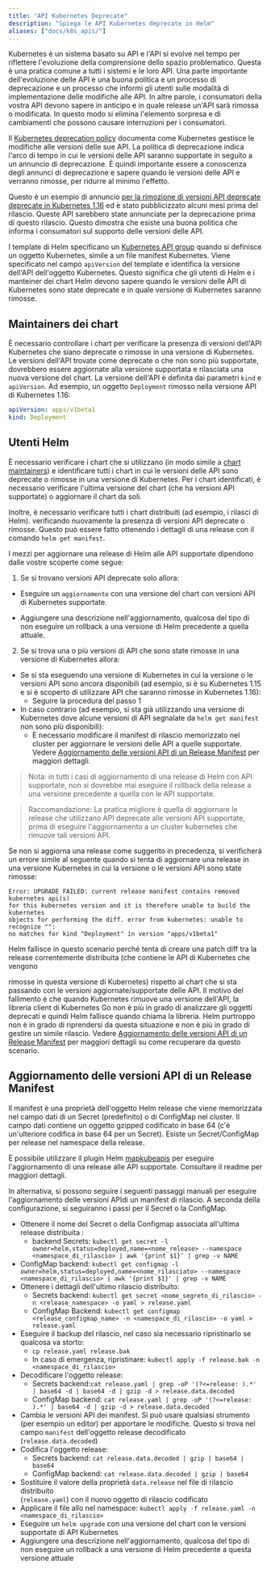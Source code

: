 ```yaml
---
title: "API Kubernetes Deprecate"
description: "Spiega le API Kubernetes deprecate in Helm"
aliases: ["docs/k8s_apis/"]
---
```


Kubernetes è un sistema basato su API e l'API si evolve nel tempo per riflettere l'evoluzione della 
comprensione dello spazio problematico. Questa è una pratica comune a tutti i
sistemi e le loro API. Una parte importante dell'evoluzione delle API è una buona politica e un processo di deprecazione
e un processo che informi gli utenti sulle modalità di implementazione delle modifiche alle API. In altre parole, i consumatori della vostra API devono sapere in anticipo e in quale release
un'API sarà rimossa o modificata. 
In questo modo si elimina l'elemento sorpresa e
di cambiamenti che possono causare interruzioni per i consumatori.

Il [Kubernetes deprecation
policy](https://kubernetes.io/docs/reference/using-api/deprecation-policy/)
documenta come Kubernetes gestisce le modifiche alle versioni delle sue API. La politica di
deprecazione indica l'arco di tempo in cui le versioni delle API saranno supportate in seguito a un
annuncio di deprecazione. È quindi importante essere a conoscenza degli annunci di deprecazione e sapere quando le versioni delle API
e verranno rimosse, per ridurre al minimo l'effetto.

Questo è un esempio di annuncio [per la rimozione di versioni API deprecate
deprecate in Kubernetes
1.16](https://kubernetes.io/blog/2019/07/18/api-deprecations-in-1-16/) ed è stato
pubblicizzato alcuni mesi prima del rilascio. Queste API sarebbero state
annunciate per la deprecazione prima di questo rilascio. Questo dimostra che esiste una buona
politica che informa i consumatori sul supporto delle versioni delle API.

I template di Helm specificano un [Kubernetes API 
group](https://kubernetes.io/docs/concepts/overview/kubernetes-api/#api-groups)
quando si definisce un oggetto Kubernetes, simile a un file manifest Kubernetes. Viene
specificato nel campo `apiVersion` del template e identifica la versione dell'API
dell'oggetto Kubernetes. Questo significa che gli utenti di Helm e i manteiner dei chart 
Helm devono sapere quando le versioni delle API di Kubernetes sono state deprecate e in quale versione di Kubernetes saranno rimosse.

## Maintainers dei chart

È necessario controllare i chart per verificare la presenza di versioni dell'API Kubernetes che siano
deprecate o rimosse in una versione di Kubernetes. Le versioni dell'API trovate come deprecate
o che non sono più supportate, dovrebbero essere aggiornate alla versione supportata e rilasciata una nuova versione del chart. La versione dell'API è definita dai parametri 
`kind` e `apiVersion`. Ad esempio, un oggetto `Deployment` rimosso
nella versione API di Kubernetes 1.16:

```yaml
apiVersion: apps/v1beta1
kind: Deployment
```

## Utenti Helm

È necessario verificare i chart che si utilizzano (in modo simile a [chart
maintainers](#maintainers-dei-chart)) e identificare tutti i chart in cui le versioni delle API sono
deprecate o rimosse in una versione di Kubernetes. Per i chart identificati, è necessario verificare l'ultima versione del chart (che ha versioni API supportate) o aggiornare il chart da soli.

Inoltre, è necessario verificare tutti i chart distribuiti (ad esempio, i rilasci di Helm).
verificando nuovamente la presenza di versioni API deprecate o rimosse. Questo può essere fatto
ottenendo i dettagli di una release con il comando `helm get manifest`.

I mezzi per aggiornare una release di Helm alle API supportate dipendono dalle vostre scoperte
come segue:

1. Se si trovano versioni API deprecate solo allora:
  - Eseguire un `aggiornamento` con una versione del chart con versioni API di Kubernetes supportate.
  
- Aggiungere una descrizione nell'aggiornamento, qualcosa del tipo di non eseguire un     rollback a una versione di Helm precedente a quella attuale.

2.  Se si trova una o più versioni di API che sono state rimosse in una versione di Kubernetes
    allora:
  - Se si sta eseguendo una versione di Kubernetes in cui la versione o le versioni API sono ancora
    disponibili (ad esempio, si è su Kubernetes 1.15 e si è scoperto di utilizzare API
    che saranno rimosse in Kubernetes 1.16):
    - Seguire la procedura del passo 1
  - In caso contrario (ad esempio, si sta già utilizzando una versione di Kubernetes dove
    alcune versioni di API segnalate da `helm get manifest` non sono più disponibili):
    - È necessario modificare il manifest di rilascio memorizzato nel cluster per
      aggiornare le versioni delle API a quelle supportate. Vedere [Aggiornamento delle versioni API di un Release Manifest](#aggiornamento-delle-versioni-api-di-un-release-manifest) per maggiori dettagli.

> Nota: in tutti i casi di aggiornamento di una release di Helm con API supportate, non si dovrebbe
mai eseguire il rollback della release a una versione precedente a quella con le API supportate.

> Raccomandazione: La pratica migliore è quella di aggiornare le release che utilizzano API deprecate     alle versioni API supportate, prima di eseguire l'aggiornamento a un cluster kubernetes che rimuove tali versioni API.

Se non si aggiorna una release come suggerito in precedenza, si verificherà un errore
simile al seguente quando si tenta di aggiornare una release in una versione Kubernetes
in cui la versione o le versioni API sono state rimosse:

```
Error: UPGRADE FAILED: current release manifest contains removed kubernetes api(s)
for this kubernetes version and it is therefore unable to build the kubernetes
objects for performing the diff. error from kubernetes: unable to recognize "":
no matches for kind "Deployment" in version "apps/v1beta1"
```

Helm fallisce in questo scenario perché tenta di creare una patch diff tra la release correntemente distribuita (che contiene le API di Kubernetes che vengono

rimosse in questa versione di Kubernetes) rispetto al chart che si sta passando con le 
versioni aggiornate/supportate delle API. Il motivo del fallimento è che quando     Kubernetes rimuove una versione dell'API, la libreria client di Kubernetes Go non è più in grado di analizzare gli oggetti deprecati e quindi Helm fallisce quando chiama la libreria.
 Helm purtroppo non è in grado di riprendersi da questa situazione e non è più in grado di gestire un simile rilascio. 
 Vedere [Aggiornamento delle versioni API di un Release Manifest](#aggiornamento-delle-versioni-api-di-un-release-manifest) per maggiori dettagli su come recuperare da questo scenario.

## Aggiornamento delle versioni API di un Release Manifest

Il manifest è una proprietà dell'oggetto Helm release che viene memorizzata nel campo  dati di un Secret (predefinito) o di ConfigMap nel cluster. Il campo dati 
contiene un oggetto gzipped codificato in base 64 (c'è un'ulteriore codifica in base 64 per un Secret). 
Esiste un Secret/ConfigMap per release nel namespace della release.

È possibile utilizzare il plugin Helm [mapkubeapis](https://github.com/helm/helm-mapkubeapis)
per eseguire l'aggiornamento di una release alle API supportate. Consultare il readme
per maggiori dettagli.

In alternativa, si possono seguire i seguenti passaggi manuali per eseguire l'aggiornamento delle versioni APIdi un manifest di rilascio. 
A seconda della configurazione, si seguiranno
i passi per il  Secret o la ConfigMap.

- Ottenere il nome del Secret o della Configmap associata all'ultima release distribuita :
  - backend Secrets: `kubectl get secret -l 
    owner=helm,status=deployed,name=<nome_release> --namespace
    <namespace_di_rilascio> | awk '{print $1}' | grep -v NAME`   
- ConfigMap backend: `kubectl get configmap -l
    owner=helm,status=deployed,name=<nome_rilasciato> --namespace
    <namespace_di_rilascio> | awk '{print $1}' | grep -v NAME`
- Ottenere i dettagli dell'ultimo rilascio distribuito:
  - Secrets backend: `kubectl get secret <nome_segreto_di_rilascio> -n
    <release_namespace> -o yaml > release.yaml`
  - ConfigMap Backend: `kubectl get configmap <release_configmap_name> -n
    <namespace_di_rilascio> -o yaml > release.yaml`
- Eseguire il backup del rilascio, nel caso sia necessario ripristinarlo se qualcosa va storto:
  - `cp release.yaml release.bak`
  - In caso di emergenza, ripristinare: `kubectl apply -f release.bak -n
    <namespace_di_rilascio>`
- Decodificare l'oggetto release:
  - Secrets backend:`cat release.yaml | grep -oP '(?<=release: ).*' | base64 -d
    | base64 -d | gzip -d > release.data.decoded`
  - ConfigMap backend: `cat release.yaml | grep -oP '(?<=release: ).*' | base64
    -d | gzip -d > release.data.decoded`
- Cambia le versioni API dei manifest. Si può usare qualsiasi strumento (per esempio un editor) per apportare le modifiche. 
Questo si trova nel campo `manifest` dell'oggetto release decodificato (`release.data.decoded`)
- Codifica l'oggetto release: 
  - Secrets backend: `cat release.data.decoded | gzip | base64 | base64`
  - ConfigMap backend: `cat release.data.decoded | gzip | base64`
- Sostituire il valore della proprietà `data.release` nel file di rilascio distribuito   
(`release.yaml`) con il nuovo oggetto di rilascio codificato
- Applicare il file allo nel namespace: `kubectl apply -f release.yaml -n
  <namespace_di_rilascio>`
- Eseguire un `helm upgrade` con una versione del chart con le versioni supportate di API Kubernetes
- Aggiungere una descrizione nell'aggiornamento, qualcosa del tipo di non eseguire un
  rollback a una versione di Helm precedente a questa versione attuale
